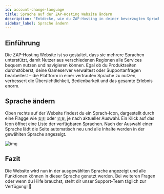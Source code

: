 ```yaml
---
id: account-change-language
title: Sprache auf der ZAP-Hosting Website ändern
description: "Entdecke, wie du ZAP-Hosting in deiner bevorzugten Sprache nutzen kannst für ein klareres, angenehmeres Erlebnis mit allen Services → Jetzt mehr erfahren"
sidebar_label: Sprache ändern
---
```


## Einführung

Die ZAP-Hosting Website ist so gestaltet, dass sie mehrere Sprachen unterstützt, damit Nutzer aus verschiedenen Regionen alle Services bequem nutzen und navigieren können. Egal ob du Produktseiten durchstöberst, deine Gameserver verwaltest oder Supportanfragen bearbeitest – die Plattform in einer vertrauten Sprache zu nutzen, verbessert die Übersichtlichkeit, Bedienbarkeit und das gesamte Erlebnis enorm.


## Sprache ändern

Oben rechts auf der Website findest du ein Sprach-Icon, dargestellt durch eine Flagge wie 🇩🇪 oder 🇬🇧, je nach aktueller Auswahl. Ein Klick auf das Icon öffnet eine Liste der verfügbaren Sprachen. Nach der Auswahl einer Sprache lädt die Seite automatisch neu und alle Inhalte werden in der gewählten Sprache angezeigt.

![img](https://screensaver01.zap-hosting.com/index.php/s/qDXTkxSzCEsP2HW/preview)

## Fazit

Die Website wird nun in der ausgewählten Sprache angezeigt und alle Funktionen können in dieser Sprache genutzt werden. Bei weiteren Fragen oder wenn du Hilfe brauchst, steht dir unser Support-Team täglich zur Verfügung! 🙂